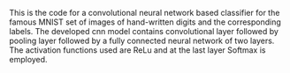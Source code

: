 This is the code for a convolutional neural network based classifier for the famous MNIST set of images of hand-written digits and the corresponding labels.
The developed cnn model contains convolutional layer followed by pooling layer followed by a fully connected neural network of two layers. The activation functions used are ReLu and at the last layer Softmax is employed.